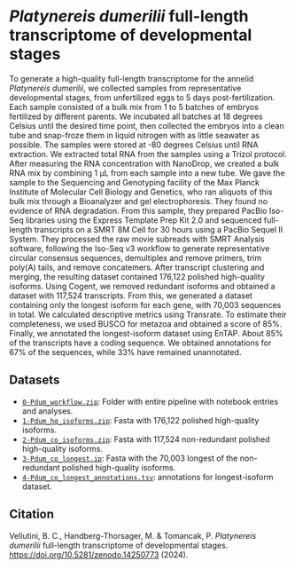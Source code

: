 # *Platynereis dumerilii* full-length transcriptome of developmental stages

To generate a high-quality full-length transcriptome for the annelid *Platynereis dumerilii*, we collected samples from representative developmental stages, from unfertilized eggs to 5 days post-fertilization. Each sample consisted of a bulk mix from 1 to 5 batches of embryos fertilized by different parents. We incubated all batches at 18 degrees Celsius until the desired time point, then collected the embryos into a clean tube and snap-froze them in liquid nitrogen with as little seawater as possible. The samples were stored at -80 degrees Celsius until RNA extraction. We extracted total RNA from the samples using a Trizol protocol. After measuring the RNA concentration with NanoDrop, we created a bulk RNA mix by combining 1 µL from each sample into a new tube. We gave the sample to the Sequencing and Genotyping facility of the Max Planck Institute of Molecular Cell Biology and Genetics, who ran aliquots of this bulk mix through a Bioanalyzer and gel electrophoresis. They found no evidence of RNA degradation. From this sample, they prepared PacBio Iso-Seq libraries using the Express Template Prep Kit 2.0 and sequenced full-length transcripts on a SMRT 8M Cell for 30 hours using a PacBio Sequel II System. They processed the raw movie subreads with SMRT Analysis software, following the Iso-Seq v3 workflow to generate representative circular consensus sequences, demultiplex and remove primers, trim poly(A) tails, and remove concatemers. After transcript clustering and merging, the resulting dataset contained 176,122 polished high-quality isoforms. Using Cogent, we removed redundant isoforms and obtained a dataset with 117,524 transcripts. From this, we generated a dataset containing only the longest isoform for each gene, with 70,003 sequences in total. We calculated descriptive metrics using Transrate. To estimate their completeness, we used BUSCO for metazoa and obtained a score of 85%. Finally, we annotated the longest-isoform dataset using EnTAP. About 85% of the transcripts have a coding sequence. We obtained annotations for 67% of the sequences, while 33% have remained unannotated.

## Datasets

- [`0-Pdum_workflow.zip`](https://zenodo.org/records/14250773/files/0-Pdum_workflow.zip?download=1): Folder with entire pipeline with notebook entries and analyses.
- [`1-Pdum_hq_isoforms.zip`](https://zenodo.org/records/14250773/files/1-Pdum_hq_isoforms.zip?download=1): Fasta with 176,122 polished high-quality isoforms.
- [`2-Pdum_co_isoforms.zip`](https://zenodo.org/records/14250773/files/2-Pdum_co_isoforms.zip?download=1): Fasta with 117,524 non-redundant polished high-quality isoforms.
- [`3-Pdum_co_longest.ip`](https://zenodo.org/records/14250773/files/3-Pdum_co_longest.zip?download=1): Fasta with the 70,003 longest of the non-redundant polished high-quality isoforms.
- [`4-Pdum_co_longest_annotations.tsv`](https://zenodo.org/records/14250773/files/4-Pdum_co_longest_annotations.zip?download=1): annotations for longest-isoform dataset.

## Citation

Vellutini, B. C., Handberg-Thorsager, M. & Tomancak, P. *Platynereis dumerilii* full-length transcriptome of developmental stages. https://doi.org/10.5281/zenodo.14250773 (2024).
  

